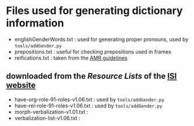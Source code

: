 # Files used for generating dictionary information

* englishGenderWords.txt : used for generating proper pronouns, used by `tools/addGender.py`
* prepositions.txt : useful for checking prepositions used in frames
* reifications.txt : taken from the [AMR guidelines](https://github.com/amrisi/amr-guidelines/blob/master/amr.md#reification "amr-guidelines/amr.md at master · amrisi/amr-guidelines · GitHub")

## downloaded from the *Resource Lists* of the [ISI website](https://amr.isi.edu/download.html "Download &nbsp; Abstract Meaning Representation (AMR)")
* have-org-role-91-roles-v1.06.txt : used by `tools/addGender.py`
* have-rel-role-91-roles-v1.06.txt : used by `tools/addGender.py`
* morph-verbalization-v1.01.txt : 
* verbalization-list-v1.06.txt : 

